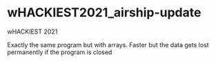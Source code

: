 # wHACKIEST2021_airship-update
wHACKIEST 2021


Exactly the same program but with arrays. Faster but the data gets lost permanently if the program is closed
